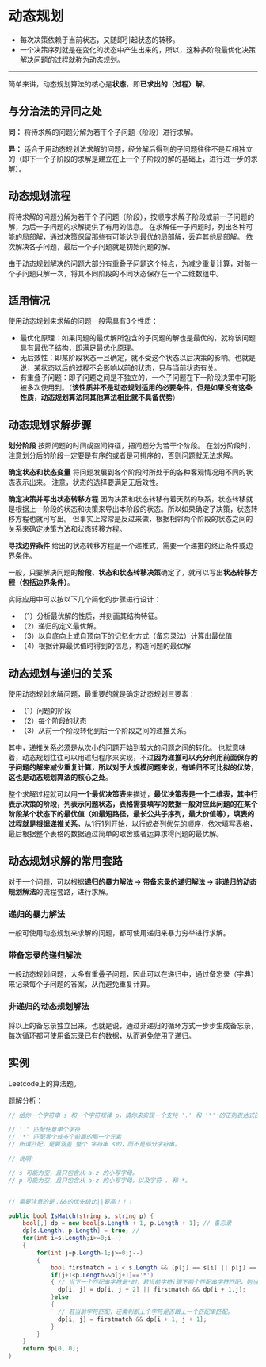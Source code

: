# 动态规划
  * 每次决策依赖于当前状态，又随即引起状态的转移。
  * 一个决策序列就是在变化的状态中产生出来的，所以，这种多阶段最优化决策解决问题的过程就称为动态规划。

----
简单来讲，动态规划算法的核心是**状态**，即**已求出的（过程）解**。

## 与分治法的异同之处
**同：**
将待求解的问题分解为若干个子问题（阶段）进行求解。

**异：**
适合于用动态规划法求解的问题，经分解后得到的子问题往往不是互相独立的（即下一个子阶段的求解是建立在上一个子阶段的解的基础上，进行进一步的求解）。

## 动态规划流程
将待求解的问题分解为若干个子问题（阶段），按顺序求解子阶段或前一子问题的解，为后一子问题的求解提供了有用的信息。
在求解任一子问题时，列出各种可能的局部解，通过决策保留那些有可能达到最优的局部解，丢弃其他局部解。
依次解决各子问题，最后一个子问题就是初始问题的解。

由于动态规划解决的问题大部分有重叠子问题这个特点，为减少重复计算，对每一个子问题只解一次，将其不同阶段的不同状态保存在一个二维数组中。

## 适用情况
使用动态规划来求解的问题一般需具有3个性质：
  * 最优化原理：如果问题的最优解所包含的子问题的解也是最优的，就称该问题具有最优子结构，即满足最优化原理。
  * 无后效性：即某阶段状态一旦确定，就不受这个状态以后决策的影响。也就是说，某状态以后的过程不会影响以前的状态，只与当前状态有关。
  * 有重叠子问题：即子问题之间是不独立的，一个子问题在下一阶段决策中可能被多次使用到。（**该性质并不是动态规划适用的必要条件，但是如果没有这条性质，动态规划算法同其他算法相比就不具备优势**）

## 动态规划求解步骤
**划分阶段**
按照问题的时间或空间特征，把问题分为若干个阶段。
在划分阶段时，注意划分后的阶段一定要是有序的或者是可排序的，否则问题就无法求解。

**确定状态和状态变量**
将问题发展到各个阶段时所处于的各种客观情况用不同的状态表示出来。
注意，状态的选择要满足无后效性。

**确定决策并写出状态转移方程**
因为决策和状态转移有着天然的联系，状态转移就是根据上一阶段的状态和决策来导出本阶段的状态。所以如果确定了决策，状态转移方程也就可写出。
但事实上常常是反过来做，根据相邻两个阶段的状态之间的关系来确定决策方法和状态转移方程。

**寻找边界条件**
给出的状态转移方程是一个递推式，需要一个递推的终止条件或边界条件。


一般，只要解决问题的**阶段、状态和状态转移决策**确定了，就可以写出**状态转移方程（包括边界条件）**。  

实际应用中可以按以下几个简化的步骤进行设计：
  * （1）分析最优解的性质，并刻画其结构特征。
  * （2）递归的定义最优解。
  * （3）以自底向上或自顶向下的记忆化方式（备忘录法）计算出最优值
  * （4）根据计算最优值时得到的信息，构造问题的最优解

## 动态规划与递归的关系
使用动态规划求解问题，最重要的就是确定动态规划三要素：
  * （1）问题的阶段
  * （2）每个阶段的状态
  * （3）从前一个阶段转化到后一个阶段之间的递推关系。

其中，递推关系必须是从次小的问题开始到较大的问题之间的转化。
也就意味着，动态规划往往可以用递归程序来实现，不过**因为递推可以充分利用前面保存的子问题的解来减少重复计算，所以对于大规模问题来说，有递归不可比拟的优势，这也是动态规划算法的核心之处**。  

整个求解过程就可以用**一个最优决策表**来描述，**最优决策表是一个二维表，其中行表示决策的阶段，列表示问题状态，表格需要填写的数据一般对应此问题的在某个阶段某个状态下的最优值（如最短路径，最长公共子序列，最大价值等），填表的过程就是根据递推关系**，从1行1列开始，以行或者列优先的顺序，依次填写表格，最后根据整个表格的数据通过简单的取舍或者运算求得问题的最优解。

## 动态规划求解的常用套路
对于一个问题，可以根据**递归的暴力解法 -> 带备忘录的递归解法 -> 非递归的动态规划解法**的流程套路，进行求解。

### 递归的暴力解法
一般可使用动态规划来求解的问题，都可使用递归来暴力穷举进行求解。

### 带备忘录的递归解法
一般动态规划问题，大多有重叠子问题，因此可以在递归中，通过备忘录（字典）来记录每个子问题的答案，从而避免重复计算。

### 非递归的动态规划解法
将以上的备忘录独立出来，也就是说，通过非递归的循环方式一步步生成备忘录，每次循环都可使用备忘录已有的数据，从而避免使用了递归。


## 实例
Leetcode上的算法题。

题解分析：
```csharp
// 给你一个字符串 s 和一个字符规律 p，请你来实现一个支持 '.' 和 '*' 的正则表达式匹配。

// '.' 匹配任意单个字符
// '*' 匹配零个或多个前面的那一个元素
// 所谓匹配，是要涵盖 整个 字符串 s的，而不是部分字符串。

// 说明:

// s 可能为空，且只包含从 a-z 的小写字母。
// p 可能为空，且只包含从 a-z 的小写字母，以及字符 . 和 *。


// 需要注意的是：&&的优先级比||要高！！！

public bool IsMatch(string s, string p) {
    bool[,] dp = new bool[s.Length + 1, p.Length + 1]; // 备忘录
    dp[s.Length, p.Length] = true; // 
    for(int i=s.Length;i>=0;i--)
    {
        for(int j=p.Length-1;j>=0;j--)
        {
            bool firstmatch = i < s.Length && (p[j] == s[i] || p[j] == '.');
            if(j+1<p.Length&&p[j+1]=='*')
            { // 当下一个匹配串字符是*时，若当前字符i跟下两个匹配串字符匹配，则当前位置必定匹配；若当前字符匹配，则需判断上一个字符与当前匹配串字符是否匹配（其实dp[i + 1,j]已经包含了dp[i + 1,j+2]的匹配状态信息了，故而不需载另外判断dp[i + 1,j+2]）。
              dp[i, j] = dp[i, j + 2] || firstmatch && dp[i + 1,j];
            }else
            {
              // 若当前字符匹配，还需判断上个字符是否跟上一个匹配串匹配。
              dp[i, j] = firstmatch && dp[i + 1, j + 1];
            }
        }
    }
    return dp[0, 0];
}
```